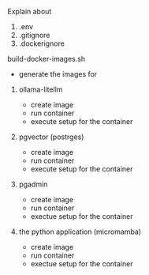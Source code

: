 Explain about 

1) .env
2) .gitignore
3) .dockerignore

build-docker-images.sh
* generate the images for 
1) ollama-litellm
    - create image
    - run container
    - execute setup for the container

2) pgvector (postrges)
    - create image
    - run container
    - execute setup for the container

3) pgadmin
    - create image
    - run container
    - exectue setup for the container

4) the python application (micromamba)
    - create image
    - run container
    - exectue setup for the container